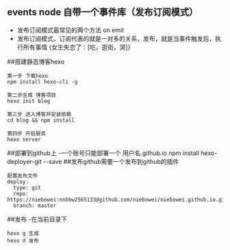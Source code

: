 ## events node 自带一个事件库（发布订阅模式）
- 发布订阅模式最常见的两个方法 on emit
- 发布订阅模式，订阅代表的就是一对多的关系，发布，就是当事件触发后，执行所有事情
{女生失恋了：[吃，逛街，哭]}

##搭建静态博客hexo
```
第一步 下载hexo
npm install hexo-cli -g
```
```
第二步生成 博客项目
hexo init blog
```
```
第三步 进入博客并安装依赖
cd blog && npm install
```
```
第四步 开启服务
hexo server
```
##部署到github上
-一个账号只能部署一个 用户名.github.io
npm install hexo-deployer-git --save
##发布github需要一个发布到github的插件
```
配置发布文件
deploy:
  type: git
  repo: https://niebowei:nnbbw2565133@github.com/niebowei/niebowei.github.io.git
  branch: master
```
##发布
-在当前目录下
```
hexo g 生成
hexo d 发布
```


